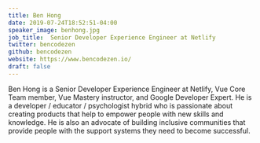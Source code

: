 ```yaml
---
title: Ben Hong
date: 2019-07-24T18:52:51-04:00
speaker_image: benhong.jpg
job_title:  Senior Developer Experience Engineer at Netlify
twitter: bencodezen
github: bencodezen
website: https://www.bencodezen.io/
draft: false
---
```


Ben Hong is a Senior Developer Experience Engineer at Netlify, Vue Core Team member, Vue Mastery instructor, and Google Developer Expert. He is a developer / educator / psychologist hybrid who is passionate about creating products that help to empower people with new skills and knowledge. He is also an advocate of building inclusive communities that provide people with the support systems they need to become successful.
